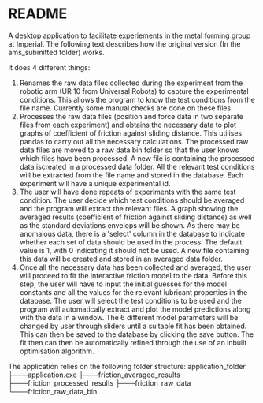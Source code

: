 # README

A desktop application to facilitate experiements in the metal forming group at Imperial. The following text describes how the original version (In the ams_submitted folder) works.

It does 4 different things:

1. Renames the raw data files collected during the experiment from the robotic arm (UR 10 from Universal Robots) to capture the experimental conditions. This allows the program to know the test conditions from the file name. Currently some manual checks are done on these files.
2. Processes the raw data files (position and force data in two separate files from each experiment) and obtains the necessary data to plot graphs of coefficient of friction against sliding distance. This utilises pandas to carry out all the necessary calculations. The processed raw data files are moved to a raw data bin folder so that the user knows which files have been processed. A new file is containing the processed data  iscreated in a processed data folder. All the relevant test conditions will be extracted from the file name and stored in the database. Each experiment will have a unique experimental id.
3. The user will have done repeats of experiments with the same test condition. The user decide which test conditions should be averaged and the program will extract the relevant files. A graph showing the averaged results (coefficient of friction against sliding distance) as well as the standard deviations envelops will be shown. As there may be anomalous data, there is a 'select' column in the database to indicate whether each set of data should be used in the process. The default value is 1, with 0 indicating it should not be used. A new file containing this data will be created and stored in an averaged data folder.
4. Once all the necessary data has been collected and averaged, the user will proceed to fit the interactive friction model to the data. Before this step, the user will have to input the initial guesses for the model constants and all the values for the relevant lubricant properties in the database. The user will select the test conditions to be used and the program will automatically extract and plot the model predictions along with the data in a window. The 6 different model parameters will be changed by user through sliders until a suitable fit has been obtained. This can then be saved to the database by clicking the save button. The fit then can then be automatically refined through the use of an inbuilt optimisation algorithm.

The application relies on the following folder structure:
application_folder
├───application.exe
├───friction_averaged_results
├───friction_processed_results
├───friction_raw_data
└───friction_raw_data_bin
